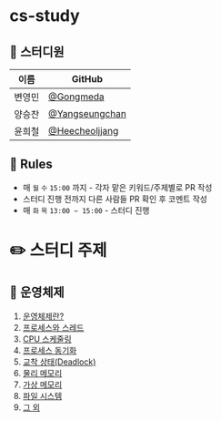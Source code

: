 # cs-study

## 👥 스터디원

| 이름   | GitHub                                             |
| ------ | -------------------------------------------------- |
| 변영민 | [@Gongmeda](https://github.com/Gongmeda)           |
| 양승찬 | [@Yangseungchan](https://github.com/Yangseungchan) |
| 윤희철 | [@Heecheoljjang](https://github.com/Heecheoljjang) |

## 🚨 Rules

- 매 `월` `수` `15:00` 까지 - 각자 맡은 키워드/주제별로 PR 작성
- 스터디 진행 전까지 다른 사람들 PR 확인 후 코멘트 작성
- 매 `화` `목` `13:00 ~ 15:00` - 스터디 진행

# ✏️ 스터디 주제

## 📍 운영체제

1. [운영체제란?](OS/운영체제란.md)
2. [프로세스와 스레드](OS/프로세스와_스레드.md)
3. [CPU 스케줄링](OS/CPU_스케줄링.md)
4. [프로세스 동기화](OS/프로세스_동기화.md)
5. [교착 상태(Deadlock)](OS/교착_상태.md)
6. [물리 메모리](OS/물리_메모리.md)
7. [가상 메모리](OS/가상_메모리.md)
8. [파일 시스템](OS/파일_시스템.md)
9. [그 외](OS/그_외.md)

